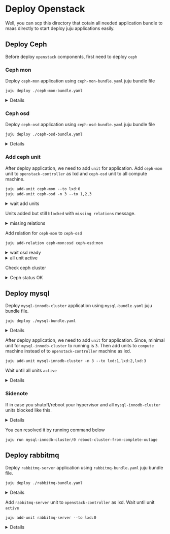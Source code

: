 # Deploy Openstack

Well, you can scp this directory that cotain all needed application bundle to maas directly to start deploy juju applications easily.

## Deploy Ceph

Before deploy `openstack` components, first need to deploy `ceph`

### Ceph mon

Deploy `ceph-mon` application using `ceph-mon-bundle.yaml` juju bundle file

```
juju deploy ./ceph-mon-bundle.yaml
```

<details>

![](../img/juju1.png)
</details>

### Ceph osd

Deploy `ceph-osd` application using `ceph-osd-bundle.yaml` juju bundle file

```
juju deploy ./ceph-osd-bundle.yaml
```

<details>

![](../img/juju2.png)
</details>

### Add ceph unit

After deploy application, we need to add `unit` for application. Add `ceph-mon` unit to `openstack-controller` as lxd and `ceph-osd` unit to all compute machine.

```
juju add-unit ceph-mon --to lxd:0
juju add-unit ceph-osd -n 3 --to 1,2,3
```

<details><summary>wait add units</summary>

![](../img/juju3.png)
</details>

Units added but still `blocked` with `missing relations` message.

<details><summary>missing relations</summary>

![](../img/juju4.png)
</details>

Add relation for `ceph-mon` to `ceph-osd`

```
juju add-relation ceph-mon:osd ceph-osd:mon
```

<details><summary>wait osd ready</summary>

![](../img/juju5.png)
</details>


<details><summary>all unit active</summary>

![](../img/juju6.png)
</details>

Check ceph cluster

<details><summary>Ceph status OK</summary>

![](../img/juju7.png)
</details>

## Deploy mysql

Deploy `mysql-innodb-cluster` application using `mysql-bundle.yaml` juju bundle file.

```
juju deploy ./mysql-bundle.yaml
```

<details>

![](../img/juju8.png)
</details>

After deploy application, we need to add `unit` for application. Since, minimal unit for `mysql-innodb-cluster` to running is `3`. Then add units to `compute` machine instead of to `openstack-controller` machine as lxd.

```
juju add-unit mysql-innodb-cluster -n 3 --to lxd:1,lxd:2,lxd:3
```

Wait until all units `active`

<details>

![](../img/juju9.png)
</details>

### Sidenote

If in case you shutoff/reboot your hypervisor and all `mysql-innodb-cluster` units blocked like this.

<details>

![](../img/juyju12.png)
</details>

You can resolved it by running command below

```
juju run mysql-innodb-cluster/0 reboot-cluster-from-complete-outage
```


## Deploy rabbitmq

Deploy `rabbitmq-server` application using `rabbitmq-bundle.yaml` juju bundle file.

```
juju deploy ./rabbitmq-bundle.yaml
```

<details>

![](../img/juju10.png)
</details>


Add `rabbitmq-server` unit to `openstack-controller` as lxd. Wait until unit `active`

```
juju add-unit rabbitmq-server --to lxd:0
```

<details>

![](../img/juju11.png)
</details>
